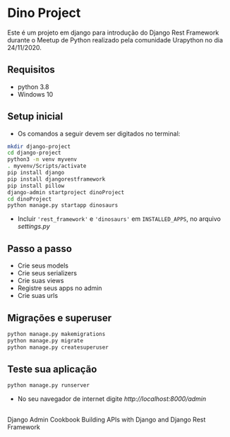 # Dino Project

Este é um projeto em django para introdução do Django Rest Framework durante o Meetup de Python realizado pela comunidade Urapython no dia 24/11/2020.

## Requisitos
- python 3.8
- Windows 10

## Setup inicial
- Os comandos a seguir devem ser digitados no terminal:
```bash
mkdir django-project
cd django-project
python3 -m venv myvenv
. myvenv/Scripts/activate
pip install django
pip install djangorestframework
pip install pillow
django-admin startproject dinoProject
cd dinoProject
python manage.py startapp dinosaurs
```
- Incluir `'rest_framework'` e `'dinosaurs'` em `INSTALLED_APPS`, no arquivo *settings.py*

## Passo a passo
- Crie seus models
- Crie seus serializers
- Crie suas views
- Registre seus apps no admin
- Crie suas urls

## Migrações e superuser

```bash
python manage.py makemigrations
python manage.py migrate
python manage.py createsuperuser
```

## Teste sua aplicação
```bash
python manage.py runserver
```
- No seu navegador de internet digite *http://localhost:8000/admin*

## 
Django Admin Cookbook
Building APIs with Django and Django Rest Framework


